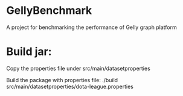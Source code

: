 # GellyBenchmark
A project for benchmarking the performance of Gelly graph platform

# Build jar:
Copy the properties file under src/main/datasetproperties

Build the package with properties file:
./build src/main/datasetproperties/dota-league.properties

